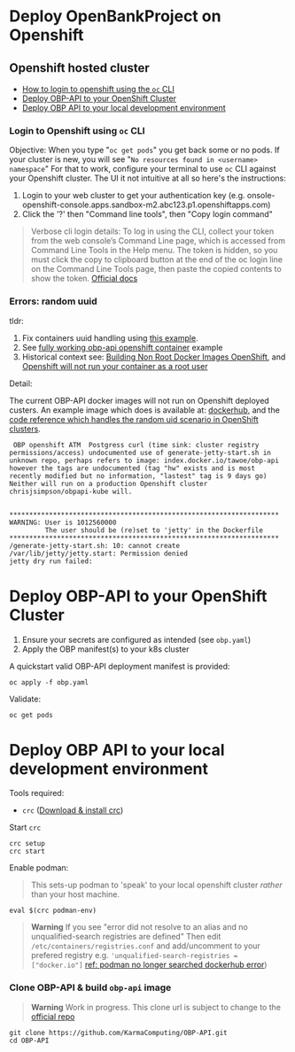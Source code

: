 # Deploy OpenBankProject on Openshift


## Openshift hosted cluster

- [How to login to openshift using the `oc` CLI](#login-to-openshift-using-oc-cli)
- [Deploy OBP-API to your OpenShift Cluster](#deploy-obp-api-to-your-openshift-cluster)
- [Deploy OBP API to your local development environment](#deploy-obp-api-to-your-local-development-environment)


### Login to Openshift using `oc` CLI

Objective: When you type "`oc get pods`" you get back some or no pods. If your cluster is new, you will see "`No resources found in <username> namespace`"
For that to work, configure your terminal to use `oc` CLI against your Openshift cluster. The UI it not intuitive at all so here's the instructions:

1. Login to your web cluster to get your authentication key (e.g. onsole-openshift-console.apps.sandbox-m2.abc123.p1.openshiftapps.com)
2. Click the '?' then "Command line tools", then "Copy login command"

> Verbose cli login details: To log in using the CLI, collect your token from the web console’s Command Line page, which is accessed from Command Line Tools in the Help menu. The token is hidden, so you must click the copy to clipboard button at the end of the oc login line on the Command Line Tools page, then paste the copied contents to show the token. [Official docs](https://docs.openshift.com/container-platform/3.11/cli_reference/get_started_cli.html#cli-reference-get-started-cli)

### Errors: random uuid

tldr: 

1. Fix containers uuid handling using [this example](https://github.com/chrisjsimpson/obp-kubernetes/blob/openshiftcompatibility/entrypoint.sh#L1-L13).
2. See [fully working obp-api openshift container](index.docker.io/chrisjsimpson/obpapi-kube) example
3. Historical context see: [Building Non Root Docker Images OpenShift](https://blog.karmacomputing.co.uk/building-non-root-docker-images-openshift/), and [Openshift will not run your container as a root user](https://number1.co.za/openshift-will-not-run-your-container-as-a-root-user/)


Detail:

The current OBP-API docker images will not run on Openshift deployed custers. An example image which does is available at:
[dockerhub](index.docker.io/chrisjsimpson/obpapi-kube), and the [code reference which handles the random uid scenario in OpenShift clusters](https://github.com/chrisjsimpson/obp-kubernetes/blob/openshiftcompatibility/entrypoint.sh#L1-L13).



```
 OBP openshift ATM  Postgress curl (time sink: cluster registry permissions/access) undocumented use of generate-jetty-start.sh in unknown repo, perhaps refers to image: index.docker.io/tawoe/obp-api however the tags are undocumented (tag "hw" exists and is most recently modified but no information, "lastest" tag is 9 days go) Neither will run on a production Openshift cluster chrisjsimpson/obpapi-kube will.


********************************************************************
WARNING: User is 1012560000
         The user should be (re)set to 'jetty' in the Dockerfile
********************************************************************
/generate-jetty-start.sh: 10: cannot create /var/lib/jetty/jetty.start: Permission denied
jetty dry run failed:
```

# Deploy OBP-API to your OpenShift Cluster

1. Ensure your secrets are configured as intended (see `obp.yaml`)
2. Apply the OBP manifest(s) to your k8s cluster

A quickstart valid OBP-API deployment manifest is provided: 

```
oc apply -f obp.yaml
```

Validate:

```
oc get pods
```


# Deploy OBP API to your local development environment

Tools required:

- `crc` ([Download & install crc](https://github.com/code-ready/crc/releases))


Start `crc`

```
crc setup
crc start
```

Enable podman:

> This sets-up podman to 'speak' to your local openshift cluster *rather* than your host machine.

```
eval $(crc podman-env)
```


> **Warning**
> If you see "error did not resolve to an alias and no unqualified-search registries are defined"
> Then edit `/etc/containers/registries.conf` and add/uncomment to your prefered registry e.g. `'unqualified-search-registries = ["docker.io"]` [ref: podman no longer searched dockerhub error](https://unix.stackexchange.com/questions/701784/podman-no-longer-searches-dockerhub-error-short-name-did-not-resolve-to-an))


### Clone OBP-API & build `obp-api` image


> **Warning**
> Work in progress. This clone url is subject to change to the [official repo](https://github.com/OpenBankProject/OBP-API.git)

```
git clone https://github.com/KarmaComputing/OBP-API.git
cd OBP-API
```

